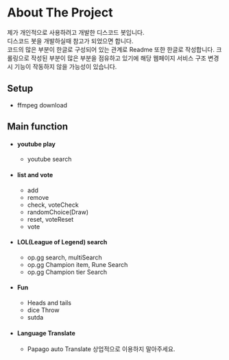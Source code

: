 # About The Project
제가 개인적으로 사용하려고 개발한 디스코드 봇입니다.  
디스코드 봇을 개발하실때 참고가 되었으면 합니다.  
코드의 많은 부분이 한글로 구성되어 있는 관계로 Readme 또한 한글로 작성합니다.
크롤링으로 작성된 부분이 많은 부분을 점유하고 있기에 해당 웹페이지 서비스 구조 변경시 기능이 작동하지 않을 가능성이 있습니다.
## Setup
- ffmpeg download
## Main function
- #### youtube play
  - youtube search
- #### list and vote
  - add
  - remove
  - check, voteCheck
  - randomChoice(Draw)
  - reset, voteReset
  - vote
- #### LOL(League of Legend) search
  - op.gg search, multiSearch
  - op.gg Champion item, Rune Search
  - op.gg Champion tier Search
- #### Fun
  - Heads and tails
  - dice Throw
  - sutda
- #### Language Translate
  - Papago auto Translate
상업적으로 이용하지 말아주세요.
